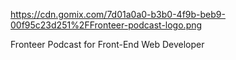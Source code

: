 https://cdn.gomix.com/7d01a0a0-b3b0-4f9b-beb9-00f95c23d251%2FFronteer-podcast-logo.png

Fronteer Podcast for Front-End Web Developer